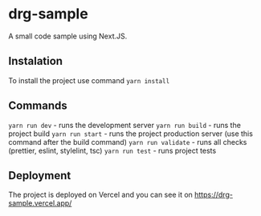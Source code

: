 # drg-sample

A small code sample using Next.JS.

## Instalation

To install the project use command `yarn install`

## Commands

`yarn run dev` - runs the development server
`yarn run build` - runs the project build
`yarn run start` - runs the project production server (use this command after the build command)
`yarn run validate` - runs all checks (prettier, eslint, stylelint, tsc)
`yarn run test` - runs project tests

## Deployment

The project is deployed on Vercel and you can see it on
<https://drg-sample.vercel.app/>
